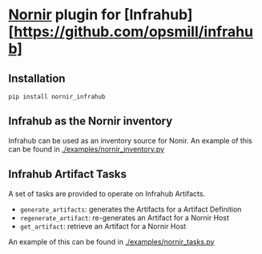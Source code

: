 # [Nornir](https://github.com/nornir-automation/nornir) plugin for [Infrahub][https://github.com/opsmill/infrahub]

## Installation

	pip install nornir_infrahub

## Infrahub as the Nornir inventory

Infrahub can be used as an inventory source for Nonir.
An example of this can be found in [./examples/nornir_inventory.py](./examples/nornir_inventory.py)

## Infrahub Artifact Tasks

A set of tasks are provided to operate on Infrahub Artifacts.
- `generate_artifacts`: generates the Artifacts for a Artifact Definition
- `regenerate_artifact`: re-generates an Artifact for a Nornir Host
- `get_artifact`: retrieve an Artifact for a Nornir Host

An example of this can be found in [./examples/nornir_tasks.py](./examples/nornir_tasks.py)
